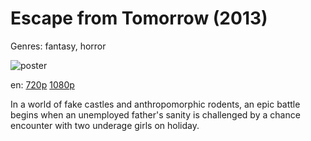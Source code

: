 # Escape from Tomorrow (2013)

Genres: fantasy, horror

![poster](http://image.tmdb.org/t/p/w500/lmAyBNWIMqj3hMPdnf6tObvuaua.jpg)

en:
  [720p](magnet:?xt=urn:btih:753E6F314FC1AC96FF5DA71675DCD5F2A3910F6E&tr=udp://glotorrents.pw:6969/announce&tr=udp://tracker.opentrackr.org:1337/announce&tr=udp://torrent.gresille.org:80/announce&tr=udp://tracker.openbittorrent.com:80&tr=udp://tracker.coppersurfer.tk:6969&tr=udp://tracker.leechers-paradise.org:6969&tr=udp://p4p.arenabg.ch:1337&tr=udp://tracker.internetwarriors.net:1337)
  [1080p](magnet:?xt=urn:btih:23827676528970B5CDEB0A691219F208B233D45F&tr=udp://glotorrents.pw:6969/announce&tr=udp://tracker.opentrackr.org:1337/announce&tr=udp://torrent.gresille.org:80/announce&tr=udp://tracker.openbittorrent.com:80&tr=udp://tracker.coppersurfer.tk:6969&tr=udp://tracker.leechers-paradise.org:6969&tr=udp://p4p.arenabg.ch:1337&tr=udp://tracker.internetwarriors.net:1337)
  


In a world of fake castles and anthropomorphic rodents, an epic battle begins when an unemployed father's sanity is challenged by a chance encounter with two underage girls on holiday.